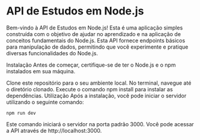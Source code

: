 # API de Estudos em Node.js
Bem-vindo à API de Estudos em Node.js! Esta é uma aplicação simples construída com o objetivo de ajudar no aprendizado e na aplicação de conceitos fundamentais do Node.js. Esta API fornece endpoints básicos para manipulação de dados, permitindo que você experimente e pratique diversas funcionalidades do Node.js.

Instalação
Antes de começar, certifique-se de ter o Node.js e o npm instalados em sua máquina.

Clone este repositório para o seu ambiente local.
No terminal, navegue até o diretório clonado.
Execute o comando npm install para instalar as dependências.
Utilização
Após a instalação, você pode iniciar o servidor utilizando o seguinte comando:

```
npm run dev
```

Este comando iniciará o servidor na porta padrão 3000. Você pode acessar a API através de http://localhost:3000.
